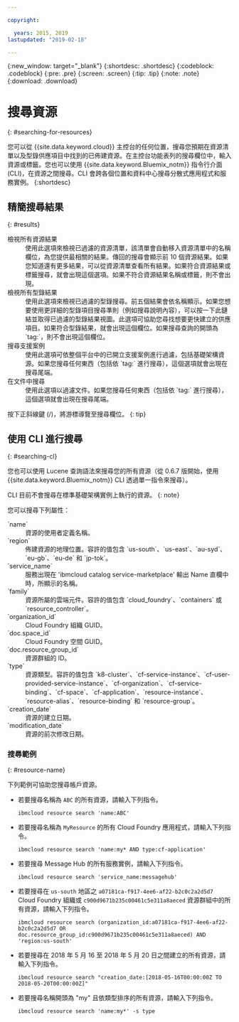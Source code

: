 ```yaml
---

copyright:

  years: 2015, 2019
lastupdated: "2019-02-18"

---
```


{:new_window: target="_blank"}
{:shortdesc: .shortdesc}
{:codeblock: .codeblock}
{:pre: .pre}
{:screen: .screen}
{:tip: .tip}
{:note: .note}
{:download: .download}


# 搜尋資源
{: #searching-for-resources}

您可以從 {{site.data.keyword.cloud}} 主控台的任何位置，搜尋您預期在資源清單以及型錄供應項目中找到的已佈建資源。在主控台功能表列的搜尋欄位中，輸入資源或標籤。您也可以使用 {{site.data.keyword.Bluemix_notm}} 指令行介面 (CLI)，在資源之間搜尋。CLI 會跨各個位置和資料中心搜尋分散式應用程式和服務實例。
{:shortdesc}

## 精簡搜尋結果
{: #results}

<dl>
<dt>檢視所有資源結果</dt>
<dd>使用此選項來檢視已過濾的資源清單，該清單會自動移入資源清單中的名稱欄位，為您提供最相關的結果。傳回的搜尋會顯示前 10 個資源結果。如果您知道還有更多結果，可以從資源清單查看所有結果。如果符合資源結果或標籤搜尋，就會出現這個選項。如果不符合資源結果名稱或標籤，則不會出現。</dd>
<dt>檢視所有型錄結果</dt>
<dd>使用此選項來檢視已過濾的型錄搜尋。前五個結果會依名稱顯示。如果您想要使用更詳細的型錄項目搜尋準則（例如搜尋說明內容），可以按一下此鏈結並取得已過濾的型錄結果視圖。此選項可協助您尋找想要更快建立的供應項目。如果符合型錄結果，就會出現這個欄位。如果搜尋查詢的開頭為 `tag:`，則不會出現這個欄位。</dd>
<dt>搜尋支援案例</dt>
<dd>使用此選項可依整個平台中的已開立支援案例進行過濾，包括基礎架構資源。如果您搜尋任何東西（包括依 `tag:` 進行搜尋），這個選項就會出現在搜尋尾端。</dd>
<dt>在文件中搜尋</dt>
<dd>使用此選項以過濾文件。如果您搜尋任何東西（包括依 `tag:` 進行搜尋），這個選項就會出現在搜尋尾端。</dd>
</dl>

按下正斜線鍵 (/)，將游標導覽至搜尋欄位。
{: tip}


## 使用 CLI 進行搜尋
{: #searching-cl}

您也可以使用 Lucene 查詢語法來搜尋您的所有資源（從 0.6.7 版開始，使用 {{site.data.keyword.Bluemix_notm}} CLI 透過單一指令來搜尋）。

  CLI 目前不會搜尋在標準基礎架構實例上執行的資源。
  {: note}

您可以搜尋下列屬性：

<dl>
<dt>`name`</dt>
<dd> 資源的使用者定義名稱。</dd>
<dt>`region`</dt>
<dd>佈建資源的地理位置。容許的值包含 `us-south`、`us-east`、`au-syd`、`eu-gb`、`eu-de` 和 `jp-tok`。</dd>
<dt>`service_name`</dt>
<dd>服務出現在 'ibmcloud catalog service-marketplace' 輸出 Name 直欄中時，所顯示的名稱。</dd>
<dt>`family`</dt>
<dd>資源所屬的雲端元件。容許的值包含 `cloud_foundry`、`containers` 或 `resource_controller`。</dd>
<dt>`organization_id`</dt>
<dd>Cloud Foundry 組織 GUID。</dd>
<dt>`doc.space_id`</dt>
<dd>Cloud Foundry 空間 GUID。</dd>
<dt>`doc.resource_group_id`</dt>
<dd>資源群組的 ID。</dd>
<dt>`type`</dt>
<dd>資源類型。容許的值包含 `k8-cluster`、`cf-service-instance`、`cf-user-provided-service-instance`、`cf-organization`、`cf-service-binding`、`cf-space`、`cf-application`、`resource-instance`、`resource-alias`、`resource-binding` 和 `resource-group`。</dd>
<dt>`creation_date`</dt>
<dd>資源的建立日期。</dd>
<dt>`modification_date`</dt>
<dd> 資源的前次修改日期。</dd>
</dl>

### 搜尋範例
{: #resource-name}

下列範例可協助您搜尋帳戶資源。

* 若要搜尋名稱為 `ABC` 的所有資源，請輸入下列指令。

    `ibmcloud resource search 'name:ABC'`

* 若要搜尋名稱為 `MyResource` 的所有 Cloud Foundry 應用程式，請輸入下列指令。

    `ibmcloud resource search 'name:my* AND type:cf-application'
`

* 若要搜尋 Message Hub 的所有服務實例，請輸入下列指令。

    `ibmcloud resource search 'service_name:messagehub'`

* 若要搜尋在 `us-south` 地區之 `a07181ca-f917-4ee6-af22-b2c0c2a2d5d7` Cloud Foundry 組織或 `c900d9671b235c00461c5e311a8aeced` 資源群組中的所有資源，請輸入下列指令。

    `ibmcloud resource search (organization_id:a07181ca-f917-4ee6-af22-b2c0c2a2d5d7 OR doc.resource_group_id:c900d9671b235c00461c5e311a8aeced) AND 'region:us-south'`

* 若要搜尋在 2018 年 5 月 16 至 2018 年 5 月 20 日之間建立的所有資源，請輸入下列指令。

    `ibmcloud resource search "creation_date:[2018-05-16T00:00:00Z TO 2018-05-20T00:00:00Z]"`

* 若要搜尋名稱開頭為 "my" 且依類型排序的所有資源，請輸入下列指令。

    `ibmcloud resource search 'name:my*' -s type`
